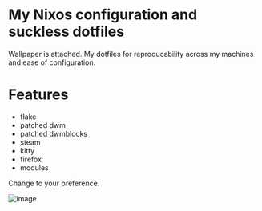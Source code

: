 # My Nixos configuration and suckless dotfiles

Wallpaper is attached. My dotfiles for reproducability across my machines and ease of configuration.

# Features
- flake
- patched dwm
- patched dwmblocks
- steam
- kitty
- firefox
- modules

Change to your preference.



![image](https://github.com/user-attachments/assets/9eaa3561-cf92-4aa7-883d-b33bb31e56a0)
